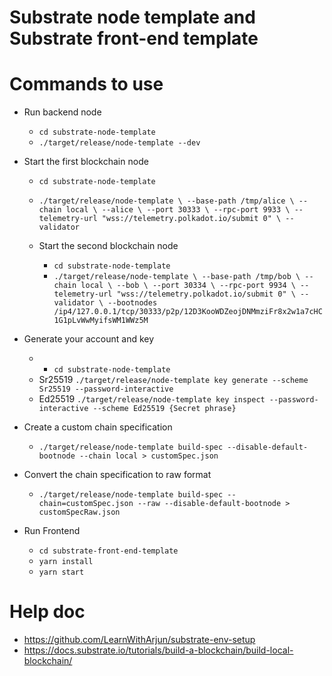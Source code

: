 # Substrate node template and Substrate front-end template
# Commands to use
- Run backend node
  - `cd substrate-node-template`
  - `./target/release/node-template --dev`
- Start the first blockchain node
    - `cd substrate-node-template`
    - `./target/release/node-template \
  --base-path /tmp/alice \
  --chain local \
  --alice \
  --port 30333 \
  --rpc-port 9933 \
  --telemetry-url "wss://telemetry.polkadot.io/submit 0" \
  --validator`

  - Start the second blockchain node
    - `cd substrate-node-template`
    - `./target/release/node-template \
  --base-path /tmp/bob \
  --chain local \
  --bob \
  --port 30334 \
  --rpc-port 9934 \
  --telemetry-url "wss://telemetry.polkadot.io/submit 0" \
  --validator \
  --bootnodes /ip4/127.0.0.1/tcp/30333/p2p/12D3KooWDZeojDNMmziFr8x2w1a7cHC1G1pLvWwMyifsWM1WWz5M`

- Generate your account and key
  -  - `cd substrate-node-template`
    - Sr25519 `./target/release/node-template key generate --scheme Sr25519 --password-interactive`
    - Ed25519 `./target/release/node-template key inspect --password-interactive --scheme Ed25519 {Secret phrase}`

- Create a custom chain specification
  - `./target/release/node-template build-spec --disable-default-bootnode --chain local > customSpec.json`
- Convert the chain specification to raw format
  - `./target/release/node-template build-spec --chain=customSpec.json --raw --disable-default-bootnode > customSpecRaw.json`


- Run Frontend
  - `cd substrate-front-end-template`
  - `yarn install`
  - `yarn start`



# Help doc
- https://github.com/LearnWithArjun/substrate-env-setup
- https://docs.substrate.io/tutorials/build-a-blockchain/build-local-blockchain/
